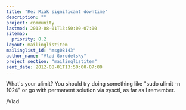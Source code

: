 ```yaml
---
title: "Re: Riak significant downtime"
description: ""
project: community
lastmod: 2012-08-01T13:50:00-07:00
sitemap:
  priority: 0.2
layout: mailinglistitem
mailinglist_id: "msg08143"
author_name: "Vlad Gorodetsky"
project_section: "mailinglistitem"
sent_date: 2012-08-01T13:50:00-07:00
---
```



What's your ulimit?
You should try doing something like "sudo ulimit -n 1024" or go with
permanent solution via sysctl, as far as I remember.

/Vlad

